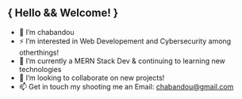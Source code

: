 ## { Hello && Welcome! }
- 👋 I’m chabandou
- ⚡ I’m interested in Web Developement and Cybersecurity among otherthings!
- 🌱 I’m currently a MERN Stack Dev & continuing to learning new technologies
- 💞️ I’m looking to collaborate on new projects!
- 📫 Get in touch my shooting me an Email: chabandou@gmail.com

<!---
chabandou/chabandou is a ✨ special ✨ repository because its `README.md` (this file) appears on your GitHub profile.
You can click the Preview link to take a look at your changes.
--->
